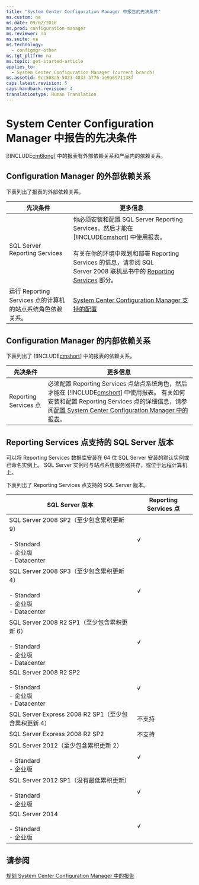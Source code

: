 ```yaml
---
title: "System Center Configuration Manager 中报告的先决条件"
ms.custom: na
ms.date: 09/02/2016
ms.prod: configuration-manager
ms.reviewer: na
ms.suite: na
ms.technology: 
  - configmgr-other
ms.tgt_pltfrm: na
ms.topic: get-started-article
applies_to: 
  - System Center Configuration Manager (current branch)
ms.assetid: 9cc508a5-5023-4833-b776-ae9a6971138f
caps.latest.revision: 5
caps.handback.revision: 4
translationtype: Human Translation
---
```

# System Center Configuration Manager 中报告的先决条件
[!INCLUDE[cm6long](../LocTest/includes/cm6long_md.md)] 中的报表有外部依赖关系和产品内的依赖关系。  
  
## Configuration Manager 的外部依赖关系  
 下表列出了报表的外部依赖关系。  
  
|先决条件|更多信息|  
|----------|----------|  
|SQL Server Reporting Services|你必须安装和配置 SQL Server Reporting Services，然后才能在 [!INCLUDE[cmshort](../LocTest/includes/cmshort_md.md)] 中使用报表。<br /><br /> 有关在你的环境中规划和部署 Reporting Services 的信息，请参阅 SQL Server 2008 联机丛书中的 [Reporting Services](http://go.microsoft.com/fwlink/p/?LinkId=212032) 部分。|  
|运行 Reporting Services 点的计算机的站点系统角色依赖关系。|[System Center Configuration Manager 支持的配置](../LocTest/Supported-configurations-for-System-Center-Configuration-Manager.md)|  
  
## Configuration Manager 的内部依赖关系  
 下表列出了 [!INCLUDE[cmshort](../LocTest/includes/cmshort_md.md)] 中的报表的依赖关系。  
  
|先决条件|更多信息|  
|----------|----------|  
|Reporting Services 点|必须配置 Reporting Services 点站点系统角色，然后才能在 [!INCLUDE[cmshort](../LocTest/includes/cmshort_md.md)] 中使用报表。 有关如何安装和配置 Reporting Services 点的详细信息，请参阅[配置 System Center Configuration Manager 中的报表](../LocTest/Configuring-reporting-in-System-Center-Configuration-Manager.md)。|  
  
## Reporting Services 点支持的 SQL Server 版本  
 可以将 Reporting Services 数据库安装在 64 位 SQL Server 安装的默认实例或已命名实例上。 SQL Server 实例可与站点系统服务器共存，或位于远程计算机上。  
  
 下表列出了 Reporting Services 点支持的 SQL Server 版本。  
  
|SQL Server 版本|Reporting Services 点|  
|-------------------|--------------------------|  
|SQL Server 2008 SP2（至少包含累积更新 9）<br /><br /> -   Standard<br />-   企业版<br />-   Datacenter|√|  
|SQL Server 2008 SP3（至少包含累积更新 4）<br /><br /> -   Standard<br />-   企业版<br />-   Datacenter|√|  
|SQL Server 2008 R2 SP1（至少包含累积更新 6）<br /><br /> -   Standard<br />-   企业版<br />-   Datacenter|√|  
|SQL Server 2008 R2 SP2<br /><br /> -   Standard<br />-   企业版<br />-   Datacenter|√|  
|SQL Server Express 2008 R2 SP1（至少包含累积更新 4）|不支持|  
|SQL Server Express 2008 R2 SP2|不支持|  
|SQL Server 2012（至少包含累积更新 2）<br /><br /> -   Standard<br />-   企业版|√|  
|SQL Server 2012 SP1（没有最低累积更新）<br /><br /> -   Standard<br />-   企业版|√|  
|SQL Server 2014<br /><br /> -   Standard<br />-   企业版|√|  
  
## 请参阅  
 [规划 System Center Configuration Manager 中的报告](../LocTest/Planning-for-reporting-in-System-Center-Configuration-Manager.md)